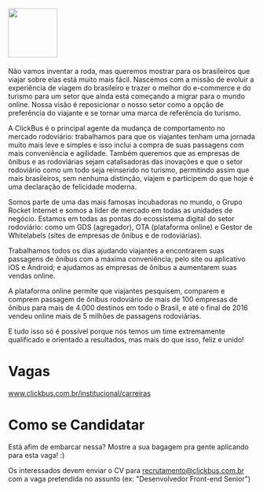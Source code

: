 # <img height="100" src="https://static.clickbus.com/live/ClickBus/logo-clickbus-purple.svg">

Não vamos inventar a roda, mas queremos mostrar para os brasileiros que viajar sobre elas está muito mais fácil. Nascemos com a missão de evoluir a experiência de viagem do brasileiro e trazer o melhor do e-commerce e do turismo para um setor que ainda está começando a migrar para o mundo online. Nossa visão é reposicionar o nosso setor como a opção de preferência do viajante e se tornar uma marca de referência do turismo.

A ClickBus é o principal agente da mudança de comportamento no mercado rodoviário: trabalhamos para que os viajantes tenham uma jornada muito mais leve e simples e isso inclui a compra de suas passagens com mais conveniência e agilidade. Também queremos que as empresas de ônibus e as rodoviárias sejam catalisadoras das inovações e que o setor rodoviário como um todo seja reinserido no turismo, permitindo assim que mais brasileiros, sem nenhuma distinção, viajem e participem do que hoje é uma declaração de felicidade moderna.

Somos parte de uma das mais famosas incubadoras no mundo, o Grupo Rocket Internet e somos a líder de mercado em todas as unidades de negócio. Estamos em todas as pontas do ecossistema digital do setor rodoviário: como um GDS (agregador), OTA (plataforma online) e Gestor de Whitelabels (sites de empresas de ônibus e de rodoviárias).

Trabalhamos todos os dias ajudando viajantes a encontrarem suas passagens de ônibus com a máxima conveniência; pelo site ou aplicativo iOS e Android; e ajudamos as empresas de ônibus a aumentarem suas vendas online.

A plataforma online permite que viajantes pesquisem, comparem e comprem passagem de ônibus rodoviário de mais de 100 empresas de ônibus para mais de 4.000 destinos em todo o Brasil, e até o final de 2016 vendeu online mais de 5 milhões de passagens rodoviárias.

E tudo isso só é possível porque nós temos um time extremamente qualificado e orientado a resultados, mas mais do que isso, feliz e unido!

# Vagas

www.clickbus.com.br/institucional/carreiras

# Como se Candidatar

Está afim de embarcar nessa? Mostre a sua bagagem pra gente aplicando para esta vaga! :)

Os interessados devem enviar o CV para recrutamento@clickbus.com.br com a vaga pretendida no assunto (ex: "Desenvolvedor Front-end Senior")
